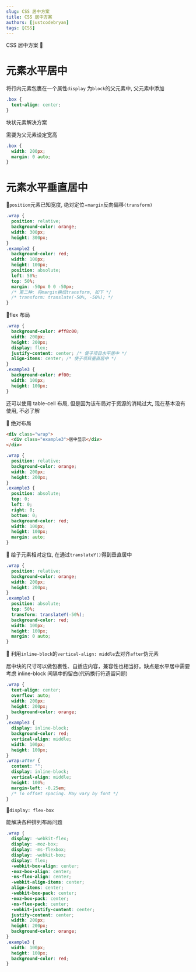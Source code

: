 ```yaml
---
slug: CSS 居中方案
title: CSS 居中方案
authors: [justcodebryan]
tags: [CSS]
---
```


CSS 居中方案 📏

# 元素水平居中

将行内元素包裹在一个属性`display` 为`block`的父元素中, 父元素中添加

```css
.box {
  text-align: center;
}
```

块状元素解决方案

需要为父元素设定宽高

```css
.box {
  width: 200px;
  margin: 0 auto;
}
```

# 元素水平垂直居中

🌰`position`元素已知宽度, 绝对定位+`margin`反向偏移`(transform)`

```css
.wrap {
  position: relative;
  background-color: orange;
  width: 300px;
  height: 300px;
}
.example2 {
  background-color: red;
  width: 100px;
  height: 100px;
  position: absolute;
  left: 50%;
  top: 50%;
  margin: -50px 0 0 -50px;
  /* 第二种: 将margin换成transform, 如下 */
  /* transform: translate(-50%, -50%); */
}
```

🌰flex 布局

```css
.wrap {
  background-color: #ff8c00;
  width: 200px;
  height: 200px;
  display: flex;
  justify-content: center; /* 使子项目水平居中 */
  align-items: center; /* 使子项目垂直居中 */
}
.example3 {
  background-color: #f00;
  width: 100px;
  height: 100px;
}
```

还可以使用 table-cell 布局, 但是因为该布局对于资源的消耗过大, 现在基本没有使用, 不必了解

🌰 绝对布局

```html
<div class="wrap">
  <div class="example3">居中显示</div>
</div>
```

```css
.wrap {
  position: relative;
  background-color: orange;
  width: 200px;
  height: 200px;
}
.example3 {
  position: absolute;
  top: 0;
  left: 0;
  right: 0;
  bottom: 0;
  background-color: red;
  width: 100px;
  height: 100px;
  margin: auto;
}
```

🌰 给子元素相对定位, 在通过`translateY()`得到垂直居中

```css
.wrap {
  position: relative;
  background-color: orange;
  width: 200px;
  height: 200px;
}
.example3 {
  position: absolute;
  top: 50%;
  transform: translateY(-50%);
  background-color: red;
  width: 100px;
  height: 100px;
  margin: 0 auto;
}
```

🌰 利用`inline-block`的`vertical-align: middle`去对齐`after`伪元素

居中块的尺寸可以做包裹性、自适应内容，兼容性也相当好。缺点是水平居中需要考虑 inline-block 间隔中的留白(代码换行符遗留问题)

```css
.wrap {
  text-align: center;
  overflow: auto;
  width: 200px;
  height: 200px;
  background-color: orange;
}
.example3 {
  display: inline-block;
  background-color: red;
  vertical-align: middle;
  width: 100px;
  height: 100px;
}
.wrap:after {
  content: "";
  display: inline-block;
  vertical-align: middle;
  height: 100%;
  margin-left: -0.25em;
  /* To offset spacing. May vary by font */
}
```

🌰`display: flex-box`

能解决各种排列布局问题

```css
.wrap {
  display: -webkit-flex;
  display: -moz-box;
  display: -ms-flexbox;
  display: -webkit-box;
  display: flex;
  -webkit-box-align: center;
  -moz-box-align: center;
  -ms-flex-align: center;
  -webkit-align-items: center;
  align-items: center;
  -webkit-box-pack: center;
  -moz-box-pack: center;
  -ms-flex-pack: center;
  -webkit-justify-content: center;
  justify-content: center;
  width: 200px;
  height: 200px;
  background-color: orange;
}
.example3 {
  width: 100px;
  height: 100px;
  background-color: red;
}
```
